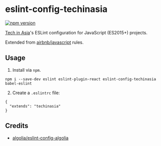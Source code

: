 # eslint-config-techinasia

[![npm version](https://badge.fury.io/js/eslint-config-techinasia.svg)](https://badge.fury.io/js/eslint-config-techinasia)

[Tech in Asia](https://www.techinasia.com)'s ESLint configuration for JavaScript (ES2015+) projects.

Extended from [airbnb/javascript](https://github.com/airbnb/javascript) rules.

## Usage

1. Install via `npm`.
```
npm i --save-dev eslint eslint-plugin-react eslint-config-techinasia babel-eslint
```

2. Create a `.eslintrc` file:
```
{
  "extends": "techinasia"
}
```

## Credits
* [algolia/eslint-config-algolia](https://github.com/algolia/eslint-config-algolia)
